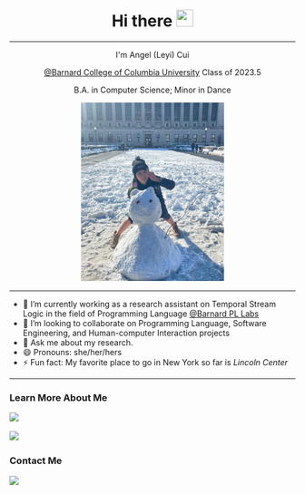 <h1 align="center">Hi there <img src="https://raw.githubusercontent.com/MartinHeinz/MartinHeinz/master/wave.gif" height="30px" width="30px"></h1>

<hr>

<p align="center">I'm Angel (Leyi) Cui</p>
<p align="center"><a href="https://barnard.edu/">@Barnard College of Columbia University</a> Class of 2023.5</p>
<p align="center"> B.A. in Computer Science; Minor in Dance</p>

<p align="center">
  <img src="pic_cu.JPG" width="50%" height="50%">
</p>

<hr>

- 🔭 I’m currently working as a research assistant on Temporal Stream Logic in the field of Programming Language <a href="https://github.com/Barnard-PL-Labs">@Barnard PL Labs</a> 
- 👯 I’m looking to collaborate on Programming Language, Software Engineering, and Human-computer Interaction projects
- 💬 Ask me about my research.
- 😄 Pronouns: she/her/hers
- ⚡ Fun fact: My favorite place to go in New York so far is *Lincoln Center*

---

### Learn More About Me

<a href="https://www.linkedin.com/in/angelc-leyi/" target="_blank" rel="noopener noreferrer"><img src="https://img.shields.io/badge/LinkedIn-0077B5?style=for-the-badge&logo=linkedin&logoColor=white"></a>

<a href="https://leyicui-angel.github.io/" target="_blank" rel="noopener noreferrer"><img src="https://img.shields.io/badge/Personal%20Website-Angel%20Cui-important?style=for-the-badge"></a>

<h3>Contact Me</h3>

<a href="mailto:angelcui4work@gmail.com" target="_blank" rel="noopener noreferrer"><img src="https://img.shields.io/badge/Gmail-D14836?style=for-the-badge&logo=gmail&logoColor=white"/></a>
